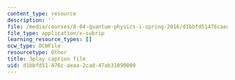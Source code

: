```yaml
---
content_type: resource
description: ''
file: /media/courses/8-04-quantum-physics-i-spring-2016/d1bbfd51476caeaa2cad47ab31090009_DvFb-D1zJTA.srt
file_type: application/x-subrip
learning_resource_types: []
ocw_type: OCWFile
resourcetype: Other
title: 3play caption file
uid: d1bbfd51-476c-aeaa-2cad-47ab31090009
---
```

